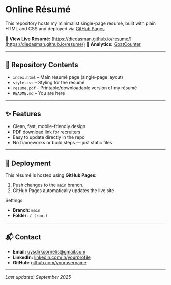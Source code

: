 # Online Résumé

This repository hosts my minimalist single-page résumé, built with plain HTML and CSS and deployed via [GitHub Pages](https://pages.github.com/).

🔗 **View Live Résumé:** [https://diedasman.github.io/resume/](https://diedasman.github.io/resume/)
🔗 **Analytics:** [GoatCounter](https://dirkuys.goatcounter.com/)

---

## 📂 Repository Contents
- `index.html` – Main résumé page (single-page layout)
- `style.css` – Styling for the résumé
- `resume.pdf` – Printable/downloadable version of my résumé
- `README.md` – You are here

---

## ✨ Features
- Clean, fast, mobile-friendly design
- PDF download link for recruiters
- Easy to update directly in the repo
- No frameworks or build steps — just static files

---

## 🚀 Deployment
This résumé is hosted using **GitHub Pages**:  
1. Push changes to the `main` branch.  
2. GitHub Pages automatically updates the live site.  

Settings:  
- **Branch:** `main`  
- **Folder:** `/ (root)`  

---

## 📬 Contact
- **Email:** uysdirkcornelis@gmail.com  
- **LinkedIn:** [linkedin.com/in/yourprofile](https://linkedin.com/in/yourprofile)  
- **GitHub:** [github.com/yourusername](https://github.com/yourusername)

---

_Last updated: September 2025_

